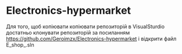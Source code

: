 # Electronics-hypermarket
Для того, щоб копіювати копіювати репозиторій в VisualSturdio достатньо клонувати репозиторій 
за посиланням https://github.com/Geroimzx/Electronics-hypermarket і відкрити файл E_shop_.sln
